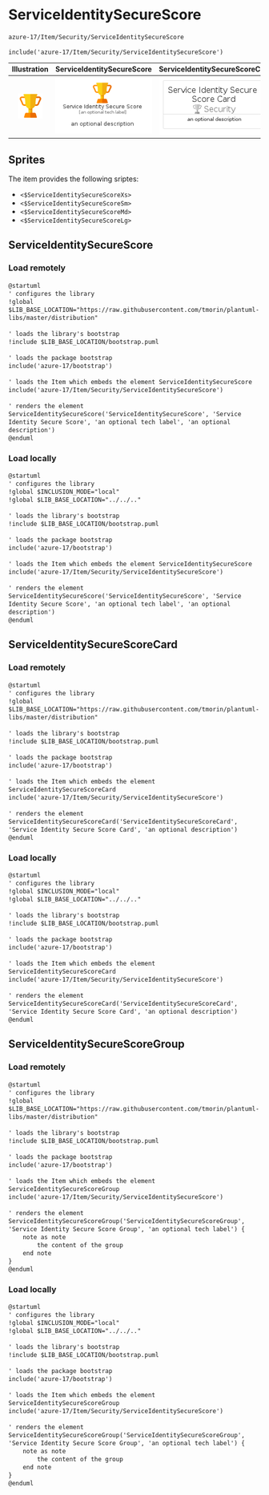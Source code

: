 # ServiceIdentitySecureScore


```text
azure-17/Item/Security/ServiceIdentitySecureScore
```

```text
include('azure-17/Item/Security/ServiceIdentitySecureScore')
```



| Illustration | ServiceIdentitySecureScore | ServiceIdentitySecureScoreCard | ServiceIdentitySecureScoreGroup |
| :---: | :---: | :---: | :---: |
| ![illustration for Illustration](../../../azure-17/Item/Security/ServiceIdentitySecureScore.png) | ![illustration for ServiceIdentitySecureScore](../../../azure-17/Item/Security/ServiceIdentitySecureScore.Local.png) | ![illustration for ServiceIdentitySecureScoreCard](../../../azure-17/Item/Security/ServiceIdentitySecureScoreCard.Local.png) | ![illustration for ServiceIdentitySecureScoreGroup](../../../azure-17/Item/Security/ServiceIdentitySecureScoreGroup.Local.png) |



## Sprites
The item provides the following sriptes:

- `<$ServiceIdentitySecureScoreXs>`
- `<$ServiceIdentitySecureScoreSm>`
- `<$ServiceIdentitySecureScoreMd>`
- `<$ServiceIdentitySecureScoreLg>`





## ServiceIdentitySecureScore

### Load remotely
```plantuml
@startuml
' configures the library
!global $LIB_BASE_LOCATION="https://raw.githubusercontent.com/tmorin/plantuml-libs/master/distribution"

' loads the library's bootstrap
!include $LIB_BASE_LOCATION/bootstrap.puml

' loads the package bootstrap
include('azure-17/bootstrap')

' loads the Item which embeds the element ServiceIdentitySecureScore
include('azure-17/Item/Security/ServiceIdentitySecureScore')

' renders the element
ServiceIdentitySecureScore('ServiceIdentitySecureScore', 'Service Identity Secure Score', 'an optional tech label', 'an optional description')
@enduml
```

### Load locally
```plantuml
@startuml
' configures the library
!global $INCLUSION_MODE="local"
!global $LIB_BASE_LOCATION="../../.."

' loads the library's bootstrap
!include $LIB_BASE_LOCATION/bootstrap.puml

' loads the package bootstrap
include('azure-17/bootstrap')

' loads the Item which embeds the element ServiceIdentitySecureScore
include('azure-17/Item/Security/ServiceIdentitySecureScore')

' renders the element
ServiceIdentitySecureScore('ServiceIdentitySecureScore', 'Service Identity Secure Score', 'an optional tech label', 'an optional description')
@enduml
```

## ServiceIdentitySecureScoreCard

### Load remotely
```plantuml
@startuml
' configures the library
!global $LIB_BASE_LOCATION="https://raw.githubusercontent.com/tmorin/plantuml-libs/master/distribution"

' loads the library's bootstrap
!include $LIB_BASE_LOCATION/bootstrap.puml

' loads the package bootstrap
include('azure-17/bootstrap')

' loads the Item which embeds the element ServiceIdentitySecureScoreCard
include('azure-17/Item/Security/ServiceIdentitySecureScore')

' renders the element
ServiceIdentitySecureScoreCard('ServiceIdentitySecureScoreCard', 'Service Identity Secure Score Card', 'an optional description')
@enduml
```

### Load locally
```plantuml
@startuml
' configures the library
!global $INCLUSION_MODE="local"
!global $LIB_BASE_LOCATION="../../.."

' loads the library's bootstrap
!include $LIB_BASE_LOCATION/bootstrap.puml

' loads the package bootstrap
include('azure-17/bootstrap')

' loads the Item which embeds the element ServiceIdentitySecureScoreCard
include('azure-17/Item/Security/ServiceIdentitySecureScore')

' renders the element
ServiceIdentitySecureScoreCard('ServiceIdentitySecureScoreCard', 'Service Identity Secure Score Card', 'an optional description')
@enduml
```

## ServiceIdentitySecureScoreGroup

### Load remotely
```plantuml
@startuml
' configures the library
!global $LIB_BASE_LOCATION="https://raw.githubusercontent.com/tmorin/plantuml-libs/master/distribution"

' loads the library's bootstrap
!include $LIB_BASE_LOCATION/bootstrap.puml

' loads the package bootstrap
include('azure-17/bootstrap')

' loads the Item which embeds the element ServiceIdentitySecureScoreGroup
include('azure-17/Item/Security/ServiceIdentitySecureScore')

' renders the element
ServiceIdentitySecureScoreGroup('ServiceIdentitySecureScoreGroup', 'Service Identity Secure Score Group', 'an optional tech label') {
    note as note
        the content of the group
    end note
}
@enduml
```

### Load locally
```plantuml
@startuml
' configures the library
!global $INCLUSION_MODE="local"
!global $LIB_BASE_LOCATION="../../.."

' loads the library's bootstrap
!include $LIB_BASE_LOCATION/bootstrap.puml

' loads the package bootstrap
include('azure-17/bootstrap')

' loads the Item which embeds the element ServiceIdentitySecureScoreGroup
include('azure-17/Item/Security/ServiceIdentitySecureScore')

' renders the element
ServiceIdentitySecureScoreGroup('ServiceIdentitySecureScoreGroup', 'Service Identity Secure Score Group', 'an optional tech label') {
    note as note
        the content of the group
    end note
}
@enduml
```

